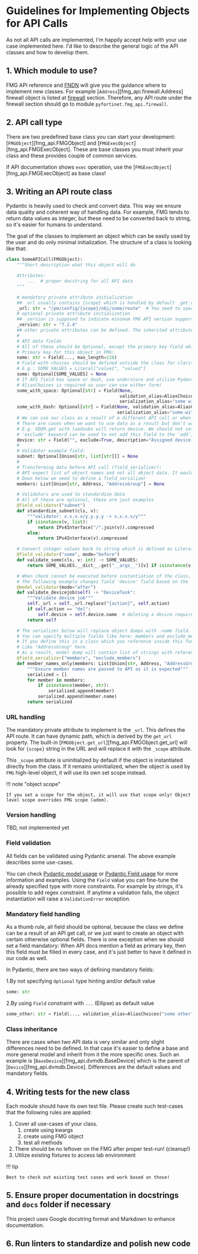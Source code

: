 # Guidelines for Implementing Objects for API Calls

As not all API calls are implemented, I'm happily accept help with your use case implemented here.
I'd like to describe the general logic of the API classes and how to develop them.

## 1. Which module to use?

FMG API reference and [FNDN](https://fndn.fortinet.net/index.php?/fortiapi/5-fortimanager) will give you the guidance
where to implement new classes. For example [`Address`][fmg_api.firewall.Address] firewall object is listed at [firewall](https://fndn.fortinet.net/index.php?/fortiapi/5-fortimanager/3197/5/pm/config/firewall/)
section. Therefore, any API route under the firewall section should go to module ``pyfortinet.fmg_api.firewall``.

## 2. API call type

There are two predefined base class you can start your development: [`FMGObject`][fmg_api.FMGObject] and [`FMGExecObject`][fmg_api.FMGExecObject].
These are base classes you must inherit your class and these provides couple of common services.

If API documentation shows ``exec`` operation, use the [`FMGExecObject`][fmg_api.FMGExecObject] as base class!

## 3. Writing an API route class

Pydantic is heavily used to check and convert data. This way we ensure data quality and coherent way of handling data.
For example, FMG tends to return data values as integer, but these need to be converted back to string, so it's easier
for humans to understand.

The goal of the classes to implement an object which can be easily used by the user and do only minimal initialization.
The structure of a class is looking like that:

```python
class SomeAPICall(FMGObject):
    """Short description what this object will do

    Attributes:
        ...  # proper docstring for all API data
    """

    # mandatory private attribute initialization
    ## _url usually contains {scope} which is handled by default _get_url method
    _url: str = "/pm/config/{scope}/obj/some/route"  # You need to specify the route for this API
    # optional private attribute initialization
    ## _version is supposed to indicate minimum FMG API version support for this class (TBD)
    _version: str = "7.2.4"
    ## other private attributes can be defined. The inherited attributes are not meant to be overridden
    #
    # API data fields
    # All of these should be Optional, except the primary key field which is indicated in the API documentation
    # Primary key for this object in FMG:
    name: str = Field(..., max_length=128)
    # Field with choices should be defined outside the class for clarity
    # E.g.: SOME_VALUES = Literal["value1", "value2"]
    some: Optional[SOME_VALUES] = None
    # If API field has space or dash, use underscore and utilize Pydantic 'validation_alias' and 'serialization_alias'!
    # AliasChoices is required so user can use either form!
    some_with_space: Optional[str] = Field(None, 
                                           validation_alias=AliasChoices("some with space", "some_with_space"), 
                                           serialization_alias="some with space")
    some_with_dash: Optional[str] = Field(None, validation_alias=AliasChoices("some-with-dash", "some_with_dash"), 
                                          serialization_alias="some-with-dash")
    # We can use our class as a result of a different API call or when we submit data
    # There are cases when we want to use data as a result but don't want to push back as an update
    # E.g. VDOM.get with loadsubs will return device. We should not set this when try to save VDOM.
    # 'exclude' keyword can be used to not add this field to the 'add', 'update' or 'set' methods.
    device: str = Field("", exclude=True, description="Assigned device (optional)")
    #
    # Validator example field:
    subnet: Optional[Union[str, list[str]]] = None
    #
    # Transforming data before API call (field_serializer):
    # API expect list of object names and not all object data. It would cause invalid data error!
    # Down below we need to define a field_serializer
    members: List[Union[str, Address, "AddressGroup"] = None

    # Validators are used to standardize data
    # All of these are optional, these are just examples
    @field_validator("subnet")
    def standardize_subnet(cls, v):
        """validator: x.x.x.x/y.y.y.y -> x.x.x.x/y"""
        if isinstance(v, list):
            return IPv4Interface("/".join(v)).compressed
        else:
            return IPv4Interface(v).compressed

    # Convert integer values back to string which is defined as Literal (SOME_VALUES)
    @field_validator("some", mode="before")
    def validate_some(cls, v: int) -> SOME_VALUES:
        return SOME_VALUES.__dict__.get("__args__")[v] if isinstance(v, int) else v

    # When check cannot be executed before instantiation of the class, we can post-check on the object
    # The following example changes field 'device' field based on the 'action' field.
    @model_validator(mode="after")
    def validate_devicejob(self) -> "DeviceTask":
        """Validate device job"""
        self._url = self._url.replace("{action}", self.action)
        if self.action == "del":
            self.device = self.device.name  # deleting a device requires device id or name
        return self

    # The serializer below will replace object dumps with .name field.
    # You can specify multiple fields like here: members and exclude_members
    # If you define this in a class which you reference inside this function, put the name into ""
    # Like "AddressGroup" here.
    # As a result, model dump will contain list of strings with reference to other member names only
    @field_serializer("members", "exclude_members")
    def member_names_only(members: List[Union[str, Address, "AddressGroup"]]) -> List[str]:
        """Ensure member names are passed to API as it is expected"""
        serialized = []
        for member in members:
            if isinstance(member, str):
                serialized.append(member)
            serialized.append(member.name)
        return serialized

```

### URL handling

The mandatory private attribute to implement is the ``_url``. This defines the API route. It can have dynamic path,
which is derived by the ``get_url`` property. The built-in [`FMGObject.get_url`][fmg_api.FMGObject.get_url] will look
for ``{scope}`` string in the URL and will replace it with the ``_scope`` attribute.

This ``_scope`` attribute is uninitialized by default if the object is instantiated directly from the class. If it
remains uninitialized, when the object is used by ``FMG`` high-level object, it will use its own set scope instead.

!!! note "object scope"

    If you set a scope for the object, it will use that scope only! Object level scope overrides FMG scope (adom).

### Version handling

TBD, not implemented yet

### Field validation

All fields can be validated using Pydantic arsenal. The above example describes some use-cases.

You can check [Pydantic model usage](https://docs.pydantic.dev/latest/concepts/models/#basic-model-usage) or
[Pydantic Field usage](https://docs.pydantic.dev/latest/concepts/fields/) for more information and examples.
Using the ``Field`` value you can fine-tune the already specified type with more constraints. For example by strings,
it's possible to add regex constraint. If anytime a validation fails, the object instantiation will raise a
``ValidationError`` exception.

### Mandatory field handling

As a thumb rule, all field should be optional, because the class we define can be a result of an API get call, or we
just want to create an object with certain otherwise optional fields. There is one exception when we should set a field
mandatory: When API docs mention a field as primary key, then this field must be filled in every case, and it's just
better to have it defined in our code as well.

In Pydantic, there are two ways of defining mandatory fields:

1.By not specifying ``Optional`` type hinting and/or default value

```python
some: str
```

2.By using ``Field`` constraint with ``...`` (Ellipse) as default value

```python
some_other: str = Field(..., validation_alias=AliasChoices("some other", "some_other"), serialization_alias="some other")
```

### Class inheritance

There are cases when two API data is very similar and only slight differences need to be defined. In that case it's
easier to define a base and more general model and inherit from it the more specific ones. Such an example is
[`BaseDevice`][fmg_api.dvmdb.BaseDevice] which is the parent of [`Device`][fmg_api.dvmdb.Device]. Differences are
the default values and mandatory fields.

## 4. Writing tests for the new class

Each module should have its own test file. Please create such test-cases that the following rules are applied:

1. Cover all use-cases of your class.
     1. create using kwargs
     2. create using FMG object
     3. test all methods
2. There should be no leftover on the FMG after proper test-run! (cleanup!)
3. Utilize existing fixtures to access lab environment

!!! tip

    Best to check out existing test cases and work based on those!

## 5. Ensure proper documentation in docstrings and ``docs`` folder if necessary

This project uses Google docstring format and Markdown to enhance documentation.

## 6. Run linters to standardize and polish new code
